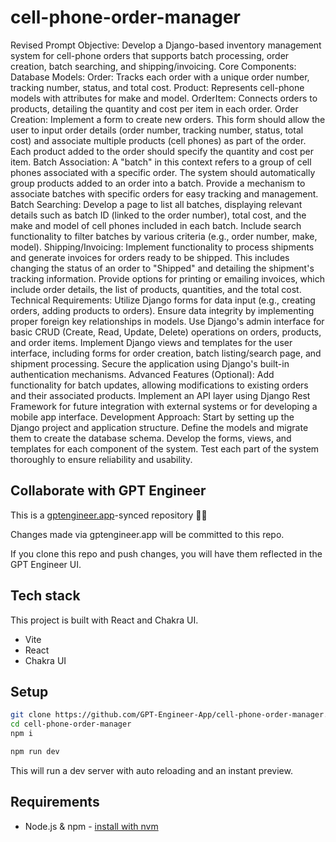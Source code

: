 # cell-phone-order-manager

Revised Prompt
Objective: Develop a Django-based inventory management system for cell-phone orders that supports batch processing, order creation, batch searching, and shipping/invoicing.
Core Components:
Database Models:
Order: Tracks each order with a unique order number, tracking number, status, and total cost.
Product: Represents cell-phone models with attributes for make and model.
OrderItem: Connects orders to products, detailing the quantity and cost per item in each order.
Order Creation:
Implement a form to create new orders. This form should allow the user to input order details (order number, tracking number, status, total cost) and associate multiple products (cell phones) as part of the order.
Each product added to the order should specify the quantity and cost per item.
Batch Association:
A "batch" in this context refers to a group of cell phones associated with a specific order. The system should automatically group products added to an order into a batch.
Provide a mechanism to associate batches with specific orders for easy tracking and management.
Batch Searching:
Develop a page to list all batches, displaying relevant details such as batch ID (linked to the order number), total cost, and the make and model of cell phones included in each batch.
Include search functionality to filter batches by various criteria (e.g., order number, make, model).
Shipping/Invoicing:
Implement functionality to process shipments and generate invoices for orders ready to be shipped. This includes changing the status of an order to "Shipped" and detailing the shipment's tracking information.
Provide options for printing or emailing invoices, which include order details, the list of products, quantities, and the total cost.
Technical Requirements:
Utilize Django forms for data input (e.g., creating orders, adding products to orders).
Ensure data integrity by implementing proper foreign key relationships in models.
Use Django's admin interface for basic CRUD (Create, Read, Update, Delete) operations on orders, products, and order items.
Implement Django views and templates for the user interface, including forms for order creation, batch listing/search page, and shipment processing.
Secure the application using Django's built-in authentication mechanisms.
Advanced Features (Optional):
Add functionality for batch updates, allowing modifications to existing orders and their associated products.
Implement an API layer using Django Rest Framework for future integration with external systems or for developing a mobile app interface.
Development Approach:
Start by setting up the Django project and application structure.
Define the models and migrate them to create the database schema.
Develop the forms, views, and templates for each component of the system.
Test each part of the system thoroughly to ensure reliability and usability.



## Collaborate with GPT Engineer

This is a [gptengineer.app](https://gptengineer.app)-synced repository 🌟🤖

Changes made via gptengineer.app will be committed to this repo.

If you clone this repo and push changes, you will have them reflected in the GPT Engineer UI.

## Tech stack

This project is built with React and Chakra UI.

- Vite
- React
- Chakra UI

## Setup

```sh
git clone https://github.com/GPT-Engineer-App/cell-phone-order-manager.git
cd cell-phone-order-manager
npm i
```

```sh
npm run dev
```

This will run a dev server with auto reloading and an instant preview.

## Requirements

- Node.js & npm - [install with nvm](https://github.com/nvm-sh/nvm#installing-and-updating)
